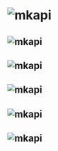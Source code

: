 # ![mkapi](ecodam_py|plain|link|sourcelink)

## ![mkapi](ecodam_py.bedgraph|plain|apilink|sourcelink)
## ![mkapi](ecodam_py.parse_gene_coding|plain|apilink|sourcelink)
## ![mkapi](ecodam_py.peak_calling|plain|apilink|sourcelink)
## ![mkapi](ecodam_py.eco_atac_normalization|plain|apilink|sourcelink)
## ![mkapi](ecodam_py.pybam|plain|apilink|sourcelink)
